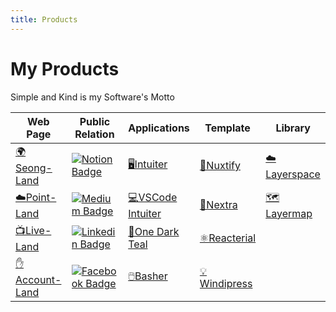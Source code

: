 ```yaml
---
title: Products
---
```


# My Products
Simple and Kind is my Software's Motto
<table >
<thead>
<tr>
<th >Web Page</th>
<th >Public Relation</th>
<th >Applications</th>
<th >Template</th>
<th>Library</th>
</tr>
</thead>

<tbody>
<tr>
<td><a href="https://www.seongland.com">🌍Seong-Land</a></td>
<td><a href="https://doc.seongland.com"><img alt="Notion Badge" src="https://img.shields.io/badge/Notion-white?style=round-square&amp;logo=notion&amp;logoColor=black" /></a></td>
<td><a href="https://github.com/seonglae/intuiter">🖥️Intuiter</a></td>
<td><a href="https://github.com/seonglae/nuxtify">🔺Nuxtify</a></td>
<td><a href="https://github.com/seonglae/layerspace">☁️Layerspace</a></td>
</tr>
<tr>
<td><a href="https://point.seongland.com">☁️Point-Land</a></td>
<td><a href="https://seongland.medium.com/"><img alt="Medium Badge" src="https://img.shields.io/badge/Medium-black?style=round-square&amp;logo=medium&amp;logoColor=white" /></a></td>
<td><a href="https://marketplace.visualstudio.com/items?itemName=seonglae.terminal-intuiter">💻VSCode Intuiter</a></td>
<td><a href="https://github.com/seonglae/nextra">🔼Nextra</a></td>
<td><a href="https://github.com/seonglae/layermap">🗺️Layermap</a></td>
</tr>
<tr>
<td><a href="https://live.seongland.com">📺Live-Land</a></td>
<td><a href="https://www.linkedin.com/in/seonglae/"><img alt="Linkedin Badge" src="https://img.shields.io/badge/LinkedIn-blue?style=round-square&amp;logo=LinkedIn&amp;logoColor=white" /></a></td>
<td><a href="https://marketplace.visualstudio.com/items?itemName=seonglae.one-dark-teal">🖤One Dark Teal</a></td>
<td><a href="https://github.com/seonglae/reacterial">⚛️Reacterial</a></td>
<td></td>
</tr>
<tr>
<td><a href="https://account.seongland.com">✋Account-Land</a></td>
<td><a href="https://www.facebook.com/profile.php?id=100006296858033"><img alt="Facebook Badge" src="https://img.shields.io/badge/Facebook-1877f2?style=round-square&amp;logo=facebook&amp;logoColor=white" /></a></td>
<td><a href="https://github.com/seonglae/basher">🖱️Basher</a></td>
<td><a href="https://github.com/seonglae/windipress">💡Windipress</a></td>
<td></td>
</tr>
</tbody>
</table>
